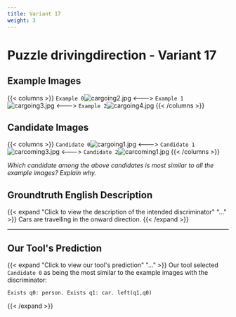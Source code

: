 ```yaml
---
title: Variant 17
weight: 3
---
```


# Puzzle drivingdirection - Variant 17

## Example Images
{{< columns >}}
`Example 0`![cargoing2.jpg](/natscene-data/images/cargoing2.jpg)
<--->
`Example 1`![cargoing3.jpg](/natscene-data/images/cargoing3.jpg)
<--->
`Example 2`![cargoing4.jpg](/natscene-data/images/cargoing4.jpg)
{{< /columns >}}

## Candidate Images
{{< columns >}}
`Candidate 0`![cargoing1.jpg](/natscene-data/images/cargoing1.jpg)
<--->
`Candidate 1`![carcoming3.jpg](/natscene-data/images/carcoming3.jpg)
<--->
`Candidate 2`![carcoming1.jpg](/natscene-data/images/carcoming1.jpg)
{{< /columns >}}

*Which candidate among the above candidates is most similar to all the example images? Explain why.*

## Groundtruth English Description

{{< expand "Click to view the description of the intended discriminator" "..." >}}
Cars are travelling in the onward direction.
{{< /expand >}}

---



## Our Tool's Prediction

{{< expand "Click to view our tool's prediction" "..." >}}
Our tool selected `Candidate 0` as being the most similar to the example images with the discriminator:
```plaintext
Exists q0: person. Exists q1: car. left(q1,q0)
```
{{< /expand >}}
